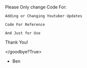Please Only change Code For:

    Adding or Changing Youtuber Updates
    
    Code For Reference
    
    And Just for Use
    
Thank You!

</goodbye?True>

- Ben
